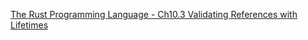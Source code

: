 <!--
 * @Author: shaqsnake
 * @Email: shaqsnake@gmail.com
 * @Date: 2019-09-30 16:36:50
 * @LastEditTime: 2019-10-14 11:38:04
 * @Description: The Rust Programming Language - Ch10.3 Validating References with Lifetimes
 -->
[The Rust Programming Language - Ch10.3 Validating References with Lifetimes](https://doc.rust-lang.org/book/ch10-03-lifetime-syntax.html)